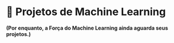 # 🤖 Projetos de Machine Learning

**(Por enquanto, a Força do Machine Learning ainda aguarda seus projetos.)**
